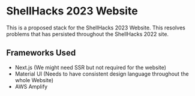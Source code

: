 # ShellHacks 2023 Website

This is a proposed stack for the ShellHacks 2023 Website. This resolves problems that has persisted throughout the ShellHacks 2022 site.

## Frameworks Used

- Next.js (We might need SSR but not required for the website)
- Material UI (Needs to have consistent design language throughout the whole Website)
- AWS Amplify
